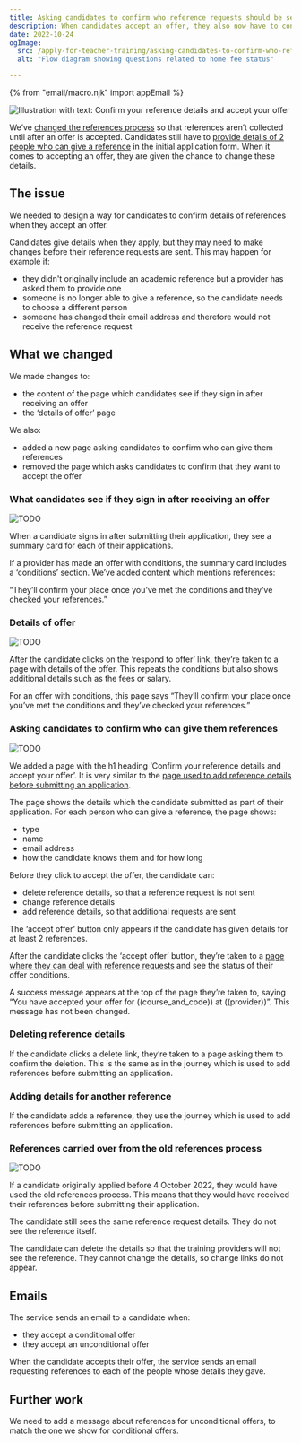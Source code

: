 ```yaml
---
title: Asking candidates to confirm who reference requests should be sent to
description: When candidates accept an offer, they also now have to confirm who should receive reference requests.
date: 2022-10-24
ogImage:
  src: /apply-for-teacher-training/asking-candidates-to-confirm-who-reference-requests-should-be-sent-to/confirm-details.png
  alt: "Flow diagram showing questions related to home fee status"

---
```


{% from "email/macro.njk" import appEmail %}

![Illustration with text: Confirm your reference details and accept your offer](confirm-details.png)

We’ve [changed the references process](/changing-the-reference-process-to-make-it-easier-for-candidates-to-submit-applications) so that references aren’t collected until after an offer is accepted. Candidates still have to [provide details of 2 people who can give a reference](/apply-for-teacher-training/asking-candidates-to-confirm-who-reference-requests-should-be-sent-to/) in the initial application form. When it comes to accepting an offer, they are given the chance to change these details.

## The issue

We needed to design a way for candidates to confirm details of references when they accept an offer.

Candidates give details when they apply, but they may need to make changes before their reference requests are sent. This may happen for example if:

- they didn't originally include an academic reference but a provider has asked them to provide one
- someone is no longer able to give a reference, so the candidate needs to choose a different person
- someone has changed their email address and therefore would not receive the reference request

## What we changed

We made changes to:

- the content of the page which candidates see if they sign in after receiving an offer
- the ‘details of offer’ page

We also:

- added a new page asking candidates to confirm who can give them references
- removed the page which asks candidates to confirm that they want to accept the offer

### What candidates see if they sign in after receiving an offer

![TODO](offer.png)

When a candidate signs in after submitting their application, they see a summary card for each of their applications.

If a provider has made an offer with conditions, the summary card includes a ‘conditions’ section. We’ve added content which mentions references:

“They’ll confirm your place once you’ve met the conditions and they’ve checked your references.”

### Details of offer

![TODO](offer-details.png)

After the candidate clicks on the ‘respond to offer’ link, they’re taken to a page with details of the offer. This repeats the conditions but also shows additional details such as the fees or salary.

For an offer with conditions, this page says “They’ll confirm your place once you’ve met the conditions and they’ve checked your references.”

### Asking candidates to confirm who can give them references

![TODO](confirm-reference-details.png)

We added a page with the h1 heading ‘Confirm your reference details and accept your offer’. It is very similar to the [page used to add reference details before submitting an application](/).

The page shows the details which the candidate submitted as part of their application. For each person who can give a reference, the page shows:

- type
- name
- email address
- how the candidate knows them and for how long

Before they click to accept the offer, the candidate can:

- delete reference details, so that a reference request is not sent
- change reference details
- add reference details, so that additional requests are sent

The ‘accept offer’ button only appears if the candidate has given details for at least 2 references.

After the candidate clicks the ‘accept offer’ button, they’re taken to a [page where they can deal with reference requests](/) and see the status of their offer conditions.

A success message appears at the top of the page they’re taken to, saying “You have accepted your offer for ((course_and_code)) at ((provider))”. This message has not been changed.

### Deleting reference details

If the candidate clicks a delete link, they’re taken to a page asking them to confirm the deletion. This is the same as in the journey which is used to add references before submitting an application.

### Adding details for another reference

If the candidate adds a reference, they use the journey which is used to add references before submitting an application.

### References carried over from the old references process

![TODO](reference-already-given.png)

If a candidate originally applied before 4 October 2022, they would have used the old references process. This means that they would have received their references before submitting their application.

The candidate still sees the same reference request details. They do not see the reference itself.

The candidate can delete the details so that the training providers will not see the reference. They cannot change the details, so change links do not appear.

## Emails

The service sends an email to a candidate when:

- they accept a conditional offer
- they accept an unconditional offer

When the candidate accepts their offer, the service sends an email requesting references to each of the people whose details they gave.

## Further work

We need to add a message about references for unconditional offers, to match the one we show for conditional offers.
